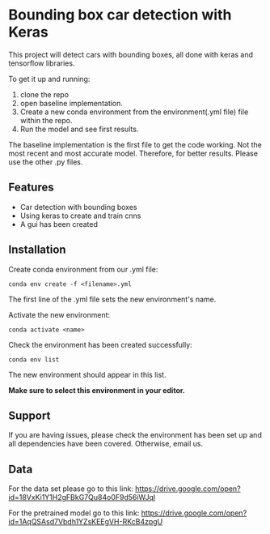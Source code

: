 Bounding box car detection with Keras
========

This project will detect cars with bounding boxes, all done with keras and tensorflow libraries.

To get it up and running:

1. clone the repo
2. open baseline implementation. 
3. Create a new conda environment from the environment(.yml file) file within the repo.
4. Run the model and see first results.

The baseline implementation is the first file to get the code working. Not the most recent and most
accurate model. Therefore, for better results. Please use the other .py files. 

Features
--------

- Car detection with bounding boxes
- Using keras to create and train cnns
- A gui has been created

Installation
------------
Create conda environment from our .yml file:

    conda env create -f <filename>.yml

The first line of the .yml file sets the new environment's name.

Activate the new environment:

    conda activate <name>

Check the environment has been created successfully:

    conda env list

The new environment should appear in this list.

**Make sure to select this environment in your editor.**

Support
-------

If you are having issues, please check the environment has been set up and all dependencies have been covered. Otherwise, email us. 

Data
-------

For the data set please go to this link: <https://drive.google.com/open?id=18VxKi1Y1H2gFBkG7Qu84o0F9d56iWJql>

For the pretrained model go to this link: <https://drive.google.com/open?id=1AqQSAsd7Vbdh1YZsKEEgVH-RKcB4zpgU>
